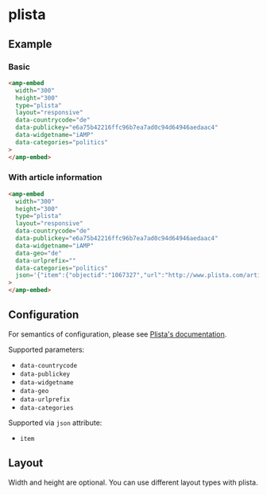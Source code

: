 # plista

## Example

### Basic

```html
<amp-embed
  width="300"
  height="300"
  type="plista"
  layout="responsive"
  data-countrycode="de"
  data-publickey="e6a75b42216ffc96b7ea7ad0c94d64946aedaac4"
  data-widgetname="iAMP"
  data-categories="politics"
>
</amp-embed>
```

### With article information

```html
<amp-embed
  width="300"
  height="300"
  type="plista"
  layout="responsive"
  data-countrycode="de"
  data-publickey="e6a75b42216ffc96b7ea7ad0c94d64946aedaac4"
  data-widgetname="iAMP"
  data-geo="de"
  data-urlprefix=""
  data-categories="politics"
  json='{"item":{"objectid":"1067327","url":"http://www.plista.com/article/a-1067337.html","updated_at":1449938206}}'
>
</amp-embed>
```

## Configuration

For semantics of configuration, please see [Plista's documentation](https://goo.gl/nm9f41).

Supported parameters:

-   `data-countrycode`
-   `data-publickey`
-   `data-widgetname`
-   `data-geo`
-   `data-urlprefix`
-   `data-categories`

Supported via `json` attribute:

-   `item`

## Layout

Width and height are optional. You can use different layout types with plista.
